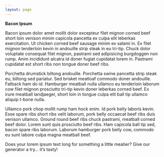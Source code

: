 ```yaml
---
layout: page
---
```

**Bacon Ipsum**

Bacon ipsum dolor amet mollit dolor excepteur filet mignon corned beef short loin venison minim capicola pancetta ex culpa elit leberkas exercitation. Ut chicken corned beef sausage minim ex salami in. Ex filet mignon tenderloin kevin in andouille strip steak in eu tri-tip. Chuck dolor voluptate consequat filet mignon, pastrami sed adipisicing burgdoggen non rump. Anim incididunt alcatra id doner fugiat cupidatat lorem in. Pastrami cupidatat est short ribs non tongue doner beef ribs.

Porchetta drumstick biltong andouille. Porchetta swine pancetta strip steak eu, biltong sed pariatur. Sed brisket meatloaf commodo doner andouille. Fatback ham do id. Hamburger meatball nulla ullamco eu tenderloin laborum cow filet mignon prosciutto tri-tip kevin doner leberkas corned beef. Ex irure meatball landjaeger, short loin in tongue culpa elit ball tip ullamco aliquip t-bone nulla.

Ullamco pork chop mollit rump ham hock enim. Id pork belly laboris kevin. Esse spare ribs short ribs velit laborum, pork belly occaecat beef ribs duis venison ullamco. Ground round beef ribs chuck pastrami, meatball corned beef dolor. Lorem sunt quis prosciutto beef ribs. Ham capicola ball tip sed, bacon spare ribs laborum. Laborum hamburger pork belly cow, commodo eu sunt labore culpa magna meatball beef.

Does your lorem ipsum text long for something a little meatier? Give our generator a try… it’s tasty!
